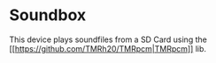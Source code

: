 # Soundbox
This device plays soundfiles from a SD Card using the [[https://github.com/TMRh20/TMRpcm|TMRpcm]] lib.
